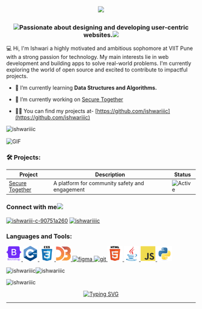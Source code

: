 
<h1 align="center">
    <img src="https://readme-typing-svg.herokuapp.com/?font=Righteous&size=35&center=true&vCenter=true&width=500&height=70&duration=3500&lines=Hi,+I'm+Ishwari!;" />
</h1>

</h1>
</h1>
<h3 align="center"><img src="https://media.giphy.com/media/hvRJCLFzcasrR4ia7z/giphy.gif" width="25px"/>Passionate about designing and developing user-centric websites.<img src="https://cdn.dribbble.com/users/330915/screenshots/3587000/10_coding_dribbble.gif" width="42px"/></h3>

💻
Hi, I'm Ishwari a highly motivated and ambitious sophomore at VIIT Pune with a strong passion for technology. My main interests lie in web development and building apps to solve real-world problems. I'm currently exploring the world of open source and excited to contribute to impactful projects.

- 🌱 I’m currently learning **Data Structures and Algorithms.**

- 🔭 I’m currently working on [Secure Together](https://securetogether.vercel.app/)

- 👨‍💻 You can find my projects at- [https://github.com/ishwariiic](https://github.com/ishwariiic)
  
<p align="left">
   <img src="https://komarev.com/ghpvc/?username=ishwariiic&label=Profile%20views&color=FF69B4&style=flat" alt="ishwariiic" />
</p>
<img align="center" alt="GIF" src="https://raw.githubusercontent.com/rahul-jha98/rahul-jha98/main/techstack.gif" width="360px"/>

### 🛠️ Projects:
| Project | Description | Status |
| ------- | ----------- | ------ |
| [Secure Together](https://securetogether.vercel.app/) | A platform for community safety and engagement | ![Active](https://img.shields.io/badge/Status-Active-green) |

<h3 align="left">Connect with me<img src="https://media.giphy.com/media/hvRJCLFzcasrR4ia7z/giphy.gif" width="25px"/> </h3>
<p align="left">
  <a href="https://linkedin.com/in/ishwariii-c-90751a260" target="blank"><img align="center" src="https://raw.githubusercontent.com/rahuldkjain/github-profile-readme-generator/master/src/images/icons/Social/linked-in-alt.svg" alt="ishwariii-c-90751a260" height="30" width="40" /></a>
<a href="https://www.leetcode.com/ishwariiiic" target="blank"><img align="center" src="https://raw.githubusercontent.com/rahuldkjain/github-profile-readme-generator/master/src/images/icons/Social/leet-code.svg" alt="ishwariiiic" height="30" width="40" /></a>
</p>

<h3 align="left">Languages and Tools:</h3>
<p align="left"> <a href="https://getbootstrap.com" target="_blank" rel="noreferrer"> <img src="https://raw.githubusercontent.com/devicons/devicon/master/icons/bootstrap/bootstrap-plain-wordmark.svg" alt="bootstrap" width="40" height="40"/> </a> <a href="https://www.w3schools.com/cpp/" target="_blank" rel="noreferrer"> <img src="https://raw.githubusercontent.com/devicons/devicon/master/icons/cplusplus/cplusplus-original.svg" alt="cplusplus" width="40" height="40"/> </a> <a href="https://www.w3schools.com/css/" target="_blank" rel="noreferrer"> <img src="https://raw.githubusercontent.com/devicons/devicon/master/icons/css3/css3-original-wordmark.svg" alt="css3" width="40" height="40"/> </a> <a href="https://d3js.org/" target="_blank" rel="noreferrer"> <img src="https://raw.githubusercontent.com/devicons/devicon/master/icons/d3js/d3js-original.svg" alt="d3js" width="40" height="40"/> </a> <a href="https://www.figma.com/" target="_blank" rel="noreferrer"> <img src="https://www.vectorlogo.zone/logos/figma/figma-icon.svg" alt="figma" width="40" height="40"/> </a> <a href="https://git-scm.com/" target="_blank" rel="noreferrer"> <img src="https://www.vectorlogo.zone/logos/git-scm/git-scm-icon.svg" alt="git" width="40" height="40"/> </a> <a href="https://www.w3.org/html/" target="_blank" rel="noreferrer"> <img src="https://raw.githubusercontent.com/devicons/devicon/master/icons/html5/html5-original-wordmark.svg" alt="html5" width="40" height="40"/> </a> <a href="https://www.java.com" target="_blank" rel="noreferrer"> <img src="https://raw.githubusercontent.com/devicons/devicon/master/icons/java/java-original.svg" alt="java" width="40" height="40"/> </a> <a href="https://developer.mozilla.org/en-US/docs/Web/JavaScript" target="_blank" rel="noreferrer"> <img src="https://raw.githubusercontent.com/devicons/devicon/master/icons/javascript/javascript-original.svg" alt="javascript" width="40" height="40"/> </a> <a href="https://www.python.org" target="_blank" rel="noreferrer"> <img src="https://raw.githubusercontent.com/devicons/devicon/master/icons/python/python-original.svg" alt="python" width="40" height="40"/> </a> </p>


<p align="left">
   <img align="left" src="https://github-readme-stats.vercel.app/api/top-langs?username=ishwariiic&show_icons=true&locale=en&layout=compact&theme=radical" alt="ishwariiic" style="animation: fadeIn 2s ease-in-out;" />
</p>

<p align="left">
   <img src="https://github-readme-stats.vercel.app/api?username=ishwariiic&show_icons=true&locale=en&theme=radical" alt="ishwariiic" style="animation: fadeIn 2s ease-in-out;" />
    <br>
</p>
<p align="left">
   <img src="https://github-readme-streak-stats.herokuapp.com/?user=ishwariiic&theme=radical" alt="ishwariiic" style="animation: fadeIn 2s ease-in-out;" />
</p>
<div align="center">
   <a href="https://git.io/typing-svg">
      <img src="https://readme-typing-svg.demolab.com?font=Lobster&weight=600&size=30&pause=1000&color=FF69B4&background=6883FF00&center=true&vCenter=true&width=435&lines=Thanks+For+Visiting+🌸" alt="Typing SVG" />
   </a>
</div>

<hr>
<br>


